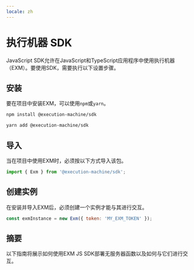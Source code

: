 ```yaml
---
locale: zh
---
```

# 执行机器 SDK

JavaScript SDK允许在JavaScript和TypeScript应用程序中使用执行机器（EXM）。要使用SDK，需要执行以下设置步骤。

## 安装

要在项目中安装EXM，可以使用`npm`或`yarn`。

<CodeGroup>
  <CodeGroupItem title="npm">

```bash
npm install @execution-machine/sdk
```

  </CodeGroupItem>
  <CodeGroupItem title="yarn">

```bash
yarn add @execution-machine/sdk
```

  </CodeGroupItem>
</CodeGroup>

## 导入

当在项目中使用EXM时，必须按以下方式导入该包。

<CodeGroup>
  <CodeGroupItem title="JavaScript">

```js
import { Exm } from '@execution-machine/sdk';
```
  </CodeGroupItem>
</CodeGroup>

## 创建实例

在安装并导入EXM后，必须创建一个实例才能与其进行交互。

<CodeGroup>
  <CodeGroupItem title="JavaScript">

```js
const exmInstance = new Exm({ token: 'MY_EXM_TOKEN' });
```
  </CodeGroupItem>
</CodeGroup>

## 摘要

以下指南将展示如何使用EXM JS SDK部署无服务器函数以及如何与它们进行交互。
